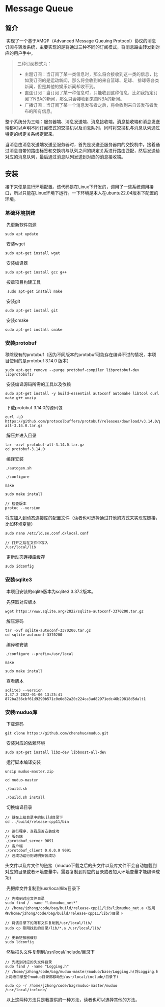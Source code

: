 # Message Queue

## 简介

​	实现了一个基于AMQP（Advanced Message Queuing Protocol）协议的消息订阅与转发系统，主要实现的是将通过三种不同的订阅模式，将消息路由转发到对应的用户手中。

> 三种订阅模式为：
>
> - 主题订阅：当订阅了某一类信息时，那么将会接收到这一类的信息，比如我订阅的是运动新闻，那么将会收到的来自篮球、足球、 排球等各类新闻，但是其他的娱乐新闻却收不到。
> - 直连订阅：当订阅了某一种信息时，只能收到这种信息，比如我指定订阅了NBA的新闻，那么只会接收到来自NBA的新闻。
> - 广播订阅：当订阅了某一个消息发布者之后，将会收到来自该发布者发布的所有信息。

​	整个系统分为三端：服务器端、消息发送端、消息接收端。消息接收端和消息发送端都可以声明不同订阅模式的交换机以及消息队列，同时将交换机与消息队列通过特定的绑定关系绑定起来。

​	当消息由消息发送端发送至服务器时，首先是发送至服务器内的交换机中，接着通过消息自带的路由标签和交换机与队列之间的绑定关系进行路由匹配，然后发送给对应的消息队列，最后通过消息队列发送到对应的消息接收端。

## 安装

​	接下来便是进行环境配置。该代码是在Linux下开发的，调用了一些系统调用接口，所以只能在Linux环境下运行。一下环境是本人在ubuntu22.04版本下配置的环境。

### 基础环境搭建

​	先更新软件包源

```
sudo apt update
```

​	安装wget

```
sudo apt-get install wget
```

​	安装编译器

```
sudo apt-get install gcc g++
```

​	按章项目构建工具

```
 sudo apt-get install make
```

​	安装git

```
sudo apt-get install git
```

​	安装cmake

```
sudo apt-get install cmake
```

### 安装protobuf

​	移除现有的protobuf（因为不同版本的protobuf可能存在编译不过的情况，本项目使用的是protobuf 3.14.0 版本）

```
sudo apt-get remove --purge protobuf-compiler libprotobuf-dev libprotobuf17
```

​	安装编译源码所需的工具以及依赖

```
sudo apt-get install -y build-essential autoconf automake libtool curl make g++ unzip
```

​	下载protobuf 3.14.0的源码包

```
curl -LO https://github.com/protocolbuffers/protobuf/releases/download/v3.14.0/protobuf-all-3.14.0.tar.gz
```

​	解压并进入目录

```
tar -xzvf protobuf-all-3.14.0.tar.gz
cd protobuf-3.14.0
```

​	编译安装

```
./autogen.sh

./configure

make

sudo make install

// 检查版本
protoc --version
```

​	将库加入到动态连接库的配置文件（读者也可选择通过其他的方式来实现库链接，比如环境变量）

```
sudo nano /etc/ld.so.conf.d/local.conf

// 打开之后在文件中写入
/usr/local/lib
```

​	更新动态连接库缓存

```
sudo idconfig
```

### 安装sqlite3

​	本项目安装的sqlite版本为sqlite3 3.37.2版本。

​	先获取对应版本

```
wget https://www.sqlite.org/2022/sqlite-autoconf-3370200.tar.gz
```

​	解压源码

```
tar -xvf sqlite-autoconf-3370200.tar.gz
cd sqlite-autoconf-3370200
```

​	编译和安装

```
./configure --prefix=/usr/local

make

sudo make install
```

​	查看版本

```
sqlite3 --version
3.37.2 2022-01-06 13:25:41 872ba256cbf61d9290b571c0e6d82a20c224ca3ad82971edc46b29818d5dalt1
```

### 安装muduo库

​	下载源码

```
git clone https://github.com/chenshuo/muduo.git
```

​	安装对应的依赖环境

```
sudo apt-get install libz-dev libboost-all-dev
```

​	运行脚本编译安装

```
unzip muduo-master.zip

cd muduo-master

./build.sh

./build.sh install
```

​	切换编译目录

```
// 就在上级目录中的build目录下
cd ../build/release-cpp11/bin

// 运行程序，查看是否安装成功
// 服务端
./protobuf_server 9091
// 客户端
./protobuf_client 0.0.0.0 9091
// 若成功运行则说明安装成功
```

​	头文件以及库文件的链接（muduo下载之后的头文件以及库文件不会自动加载到对应的目录或者环境变量中，需要复制到对应的目录或者加入环境变量才能编译成功）

​	先把库文件复制到/usr/local/lib/目录下

```
// 先找到对应文件目录
sudo find / -name "libmuduo_net*"
// /home/jzhong/code/bag/build/release-cpp11/lib/libmuduo_net.a (说明在/home/jzhong/code/bag/build/release-cpp11/lib/)目录下

// 将该目录下的所有文件复制到/usr/local/lib/
sudo cp 刚刚找到的目录/lib/*.a /usr/local/lib/

// 更新链接器缓存
sudo ldconfig
```

​	然后把头文件复制到/usr/local/include/目录下

```
// 先找到对应的头文件目录
sudo find / -name "Logging.h"
// /home/jzhong/code/bag/muduo-master/muduo/base/Logging.h(将Logging.h上两级目录整个muduo目录都移动到/usr/local/include/目录下)

sudo cp -r /home/jzhong/code/bag/muduo-master/muduo /usr/local/include/
```

​	以上这两种方法只是我提供的一种方法，读者也可以选择其他的方法。